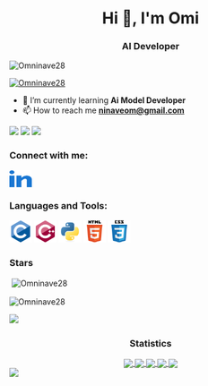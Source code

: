 
<h1 align="center">Hi 👋, I'm Omi</h1>
<h3 align="center"> AI Developer </h3>
<p align="left"> <img src="https://komarev.com/ghpvc/?username=Omninave28&label=Profile%20views&color=0e75b6&style=flat" alt="Omninave28" /> </p>

<p align="left"> <a href="https://github.com/ryo-ma/github-profile-trophy"><img src="https://github-profile-trophy.vercel.app/?username=Omninave28&theme=onedark" alt="Omninave28" /></a> </p>

- 🌱 I’m currently learning **Ai Model Developer**
- 📫 How to reach me **ninaveom@gmail.com**

<div> <a href="https://www.linkedin.com/in/Om Ninave" target="_blank"><img src="https://img.shields.io/badge/LinkedIn-0077B5?style=for-the-badge&logo=linkedin&logoColor=white" target="_blank"></a>
<a href="https://github.com/Omninave28" target="_blank"><img src="https://img.shields.io/badge/GitHub-100000?style=for-the-badge&logo=github&logoColor=white" target="_blank"></a>
<a href = "mailto:ninaveom@gmail.com"><img src="https://img.shields.io/badge/-Gmail-%23333?style=for-the-badge&logo=gmail&logoColor=white" target="_blank"></a>
</div><h3 align="left">Connect with me:</h3>
<p align="left">
<a href="https://linkedin.com/in/Om Ninave" target="blank"><img align="center" src="https://raw.githubusercontent.com/teamedwardforever/Readme-Generator/71f25dd8b98329b168142a6b782a107b75eab178/svg/Social/linked-in-alt.svg" alt="Om Ninave" height="30" width="40" /></a></p>

<h3 align="left">Languages and Tools:</h3>
<p align="left">
<img src="https://raw.githubusercontent.com/teamedwardforever/Readme-Generator/71f25dd8b98329b168142a6b782a107b75eab178/svg/Skills/Languages/c-original.svg" alt="C" width="40" height="40"/>
<img src="https://raw.githubusercontent.com/teamedwardforever/Readme-Generator/71f25dd8b98329b168142a6b782a107b75eab178/svg/Skills/Languages/cplusplus-original.svg" alt="CPP" width="40" height="40"/>
<img src="https://raw.githubusercontent.com/teamedwardforever/Readme-Generator/71f25dd8b98329b168142a6b782a107b75eab178/svg/Skills/Languages/python-original.svg" alt="Python" width="40" height="40"/>
<img src="https://raw.githubusercontent.com/teamedwardforever/Readme-Generator/71f25dd8b98329b168142a6b782a107b75eab178/svg/Skills/Frontend/html5-original-wordmark.svg" alt="HTML" width="40" height="40"/>
<img src="https://raw.githubusercontent.com/teamedwardforever/Readme-Generator/71f25dd8b98329b168142a6b782a107b75eab178/svg/Skills/Frontend/css3-original-wordmark.svg" alt="Css" width="40" height="40"/>
</p>

<h3 align="left">Stars</h3>
<p>&nbsp;<img align="center" height="180em" src="https://github-readme-stats.vercel.app/api?username=Omninave28&show_icons=true&locale=en&theme=transparent" alt="Omninave28" /></p>

<p><img align="center" height="180em" src="https://github-readme-streak-stats.herokuapp.com/?user=Omninave28&theme=transparent" alt="Omninave28" /></p>

<img src="https://user-images.githubusercontent.com/73097560/115834477-dbab4500-a447-11eb-908a-139a6edaec5c.gif"><h3 align="center">Statistics</h3>
<div align="center">
<a href="https://github.com/Omninave28">
<img align="center" src="http://github-profile-summary-cards.vercel.app/api/cards/stats?username=Omninave28&theme=2077" height="180em" />
<img align="center" src="http://github-profile-summary-cards.vercel.app/api/cards/most-commit-language?username=Omninave28&theme=2077" height="180em" />
<img align="center" src="http://github-profile-summary-cards.vercel.app/api/cards/repos-per-language?username=Omninave28&theme=transparent" height="180em" />
<img align="center" src="http://github-profile-summary-cards.vercel.app/api/cards/productive-time?username=Omninave28&theme=2077" height="180em" />
<img align="center" src="http://github-profile-summary-cards.vercel.app/api/cards/profile-details?username=Omninave28&theme=2077" height="180em" />
</div>

<img src="https://raw.githubusercontent.com/Trilokia/Trilokia/379277808c61ef204768a61bbc5d25bc7798ccf1/bottom_header.svg" />
